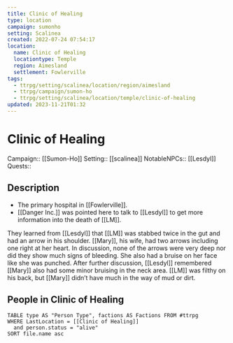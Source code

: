 ```yaml
---
title: Clinic of Healing
type: location
campaign: sumonho
setting: Scalinea
created: 2022-07-24 07:54:17
location:
  name: Clinic of Healing
  locationtype: Temple
  region: Aimesland
  settlement: Fowlerville
tags:
  - ttrpg/setting/scalinea/location/region/aimesland
  - ttrpg/campaign/sumon-ho
  - ttrpg/setting/scalinea/location/temple/clinic-of-healing
updated: 2023-11-21T01:32
---
```

# Clinic of Healing

Campaign:: [[Sumon-Ho]]
Setting:: [[scalinea]]
NotableNPCs:: [[Lesdyl]]
Quests:: 

## Description

- The primary hospital in [[Fowlerville]].
- [[Danger Inc.]] was pointed here to talk to [[Lesdyl]] to get more information into the death of [[LM]].

They learned from [[Lesdyl]] that [[LM]] was stabbed twice in the gut and had an arrow in his shoulder. [[Mary]], his wife, had two arrows including one right at her heart. In discussion, none of the arrows were very deep nor did they show much signs of bleeding. She also had a bruise on her face like she was punched. After further discussion, [[Lesdyl]] remembered [[Mary]] also had some minor bruising in the neck area. [[LM]] was filthy on his back, but [[Mary]] didn’t have much in the way of mud or dirt.


## People in Clinic of Healing

```dataview
TABLE type AS "Person Type", factions AS Factions FROM #ttrpg 
WHERE LastLocation = [[Clinic of Healing]]
  and person.status = "alive"
SORT file.name asc
```
